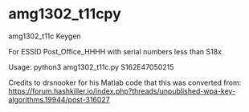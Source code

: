 # amg1302_t11cpy
amg1302_t11c Keygen

For ESSID Post_Office_HHHH with serial numbers less than S18x

Usage: python3 amg1302_t11c.py S162E47050215

Credits to drsnooker for his Matlab code that this was converted from: https://forum.hashkiller.io/index.php?threads/unpublished-wpa-key-algorithms.19944/post-316027
